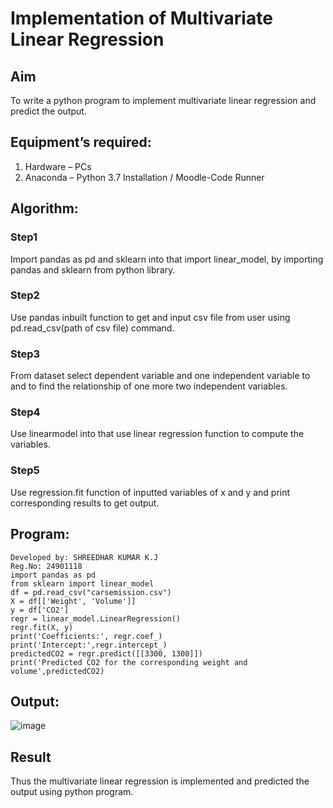 # Implementation of Multivariate Linear Regression
## Aim
To write a python program to implement multivariate linear regression and predict the output.
## Equipment’s required:
1.	Hardware – PCs
2.	Anaconda – Python 3.7 Installation / Moodle-Code Runner
## Algorithm:
### Step1
Import pandas as pd and sklearn into that import linear_model, by importing pandas and sklearn from python library.

### Step2
Use pandas inbuilt function to get and input csv file from user using pd.read_csv(path of csv file) command.


### Step3
From dataset select dependent variable and one independent variable to and to find the relationship of one more two independent variables.

### Step4
Use linearmodel into that use linear regression function to compute the variables.

### Step5
Use regression.fit function of inputted variables of x and y and print corresponding results to get output.

## Program:
```
Developed by: SHREEDHAR KUMAR K.J
Reg.No: 24901118
import pandas as pd
from sklearn import linear_model
df = pd.read_csv("carsemission.csv")
X = df[['Weight', 'Volume']]
y = df['CO2']
regr = linear_model.LinearRegression()
regr.fit(X, y)
print('Coefficients:', regr.coef_)
print('Intercept:',regr.intercept_)
predictedCO2 = regr.predict([[3300, 1300]])
print('Predicted CO2 for the corresponding weight and volume',predictedCO2)
```
## Output:
![image](https://github.com/user-attachments/assets/22d08f95-65b2-4fdc-9950-8cdac9471ca7)


## Result
Thus the multivariate linear regression is implemented and predicted the output using python program.
